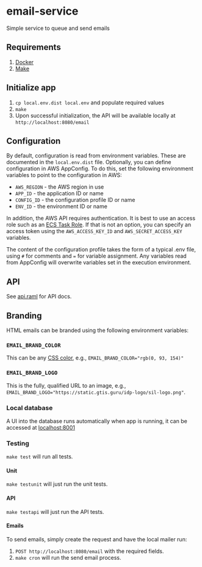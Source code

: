 # email-service
Simple service to queue and send emails


## Requirements
1. [Docker](https://www.docker.com/get-docker)
2. [Make](https://www.gnu.org/software/make/) 

## Initialize app
1. `cp local.env.dist local.env` and populate required values
2. `make`
3. Upon successful initialization, the API will be available locally at `http://localhost:8080/email`

## Configuration
By default, configuration is read from environment variables. These are documented
in the `local.env.dist` file. Optionally, you can define configuration in AWS AppConfig.
To do this, set the following environment variables to point to the configuration in
AWS:

* `AWS_REGION` - the AWS region in use
* `APP_ID` - the application ID or name
* `CONFIG_ID` - the configuration profile ID or name
* `ENV_ID` - the environment ID or name

In addition, the AWS API requires authentication. It is best to use an access role
such as an [ECS Task Role](https://docs.aws.amazon.com/AmazonECS/latest/developerguide/task-iam-roles.html).
If that is not an option, you can specify an access token using the `AWS_ACCESS_KEY_ID` and
`AWS_SECRET_ACCESS_KEY` variables.

The content of the configuration profile takes the form of a typical .env file, using
`#` for comments and `=` for variable assignment. Any variables read from AppConfig
will overwrite variables set in the execution environment.

## API
See [api.raml](api.raml) for API docs.

## Branding
HTML emails can be branded using the following environment variables:

### `EMAIL_BRAND_COLOR`
This can be any [CSS color](https://developer.mozilla.org/en-US/docs/Web/CSS/color_value), e.g., `EMAIL_BRAND_COLOR="rgb(0, 93, 154)"`

### `EMAIL_BRAND_LOGO`
This is the fully, qualified URL to an image, e.g., `EMAIL_BRAND_LOGO="https://static.gtis.guru/idp-logo/sil-logo.png"`. 

### Local database
A UI into the database runs automatically when app is running, it can be accessed at [localhost:8001](http://localhost:8001)

### Testing
`make test` will run all tests.

#### Unit
`make testunit` will just run the unit tests.

#### API
`make testapi` will just run the API tests.

#### Emails
To send emails, simply create the request and have the local mailer run:
1.  `POST http://localhost:8080/email` with the required fields.
2.  `make cron` will run the send email process.

 
